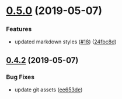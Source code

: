 # [0.5.0](https://github.com/kamthamc/MarkdownNotes/compare/v0.4.2...v0.5.0) (2019-05-07)


### Features

* updated markdown styles ([#18](https://github.com/kamthamc/MarkdownNotes/issues/18)) ([24fbc8d](https://github.com/kamthamc/MarkdownNotes/commit/24fbc8d))

## [0.4.2](https://github.com/kamthamc/MarkdownNotes/compare/v0.4.1...v0.4.2) (2019-05-07)


### Bug Fixes

* update git assets ([ee653de](https://github.com/kamthamc/MarkdownNotes/commit/ee653de))
